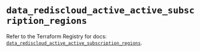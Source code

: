 # `data_rediscloud_active_active_subscription_regions`

Refer to the Terraform Registry for docs: [`data_rediscloud_active_active_subscription_regions`](https://registry.terraform.io/providers/redislabs/rediscloud/2.7.0/docs/data-sources/active_active_subscription_regions).
